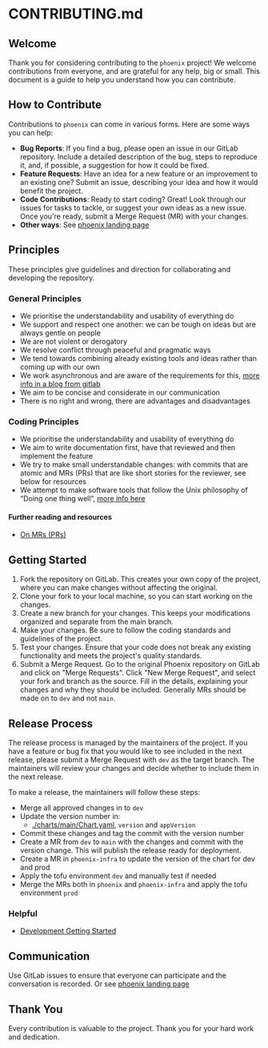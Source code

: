 # CONTRIBUTING.md

## Welcome

Thank you for considering contributing to the `phoenix` project! We welcome contributions from
everyone, and are grateful for any help, big or small. This document is a guide to help you
understand how you can contribute.

## How to Contribute

Contributions to `phoenix` can come in various forms. Here are some ways you can help:

* **Bug Reports**: If you find a bug, please open an issue in our GitLab repository. Include a
  detailed description of the bug, steps to reproduce it, and, if possible, a suggestion for how it
  could be fixed.
* **Feature Requests**: Have an idea for a new feature or an improvement to an existing one? Submit
  an issue, describing your idea and how it would benefit the project.
* **Code Contributions**: Ready to start coding? Great! Look through our issues for tasks to
  tackle, or suggest your own ideas as a new issue. Once you're ready, submit a Merge Request (MR)
  with your changes.
* **Other ways**: See [phoenix landing
  page](https://howtobuildup.org/programs/digital-conflict/phoenix/)

## Principles

These principles give guidelines and direction for collaborating and developing the repository.

### General Principles

* We prioritise the understandability and usability of everything do
* We support and respect one another: we can be tough on ideas but are always gentle on people
* We are not violent or derogatory
* We resolve conflict through peaceful and pragmatic ways
* We tend towards combining already existing tools and ideas rather than coming up with our own
* We work asynchronous and are aware of the requirements for this, [more info in a blog from
  gitlab](https://about.gitlab.com/company/culture/all-remote/asynchronous/#how-does-asynchronous-communication-work)
* We aim to be concise and considerate in our communication
* There is no right and wrong, there are advantages and disadvantages

### Coding Principles

* We prioritise the understandability and usability of everything do
* We aim to write documentation first, have that reviewed and then implement the feature
* We try to make small understandable changes: with commits that are atomic and MRs (PRs) that are
  like short stories for the reviewer, see below for resources
* We attempt to make software tools that follow the Unix philosophy of “Doing one thing well”,
  [more info here](http://www.catb.org/~esr/writings/taoup/html/ch01s06.htm)

#### Further reading and resources

* [On MRs (PRs)](https://wiki.crdb.io/wiki/spaces/CRDB/pages/1411744698/Organizing+PRs+and+Commits)

## Getting Started

1. Fork the repository on GitLab. This creates your own copy of the project, where you can make
changes without affecting the original.
2. Clone your fork to your local machine, so you can start working on the changes.
3. Create a new branch for your changes. This keeps your modifications organized and separate from
the main branch.
4. Make your changes. Be sure to follow the coding standards and guidelines of the project.
5. Test your changes. Ensure that your code does not break any existing functionality and meets the
project's quality standards.
6. Submit a Merge Request. Go to the original Phoenix repository on GitLab and click on "Merge
Requests". Click "New Merge Request", and select your fork and branch as the source. Fill in the
details, explaining your changes and why they should be included. Generally MRs should be made on
to `dev` and not `main`.

## Release Process

The release process is managed by the maintainers of the project. If you have a feature or bug fix
that you would like to see included in the next release, please submit a Merge Request with `dev` as
the target branch. The maintainers will review your changes and decide whether to include them in
the next release.

To make a release, the maintainers will follow these steps:
- Merge all approved changes in to `dev`
- Update the version number in:
  - [./charts/main/Chart.yaml](./charts/main/Chart.yaml), `version` and `appVersion`
- Commit these changes and tag the commit with the version number
- Create a MR from `dev` to `main` with the changes and commit with the version change. This will
  publish the release ready for deployment.
- Create a MR in `phoenix-infra` to update the version of the chart for dev and prod
- Apply the tofu environment `dev` and manually test if needed
- Merge the MRs both in `phoenix` and `phoenix-infra` and apply the tofu environment `prod`

### Helpful

* [Development Getting Started](/docs/development_getting_started.md)

## Communication

Use GitLab issues to ensure that everyone can participate and the conversation is recorded. Or see
[phoenix landing page](https://howtobuildup.org/programs/digital-conflict/phoenix/)

## Thank You

Every contribution is valuable to the project. Thank you for your hard work and dedication.
